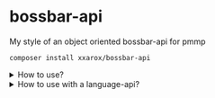 # bossbar-api
My style of an object oriented bossbar-api for pmmp

```composer install xxarox/bossbar-api```

<details>
<summary>How to use?</summary>

```php
use xxAROX\BossbarAPI\{Bossbar,BossbarColor};

$bossBar = new Bossbar(
	"Space suits yell with faith!",
	1.0,
	/** @var BossbarColor */ BossbarColor::RED(),
	/** @var bool */ false,
	/** @var null|Vector3 */ $game->getMiddleVector3()
);
// add players
$bossBar->addAllPlayers();
$bossBar->addPlayer(Player::class);

// remove players
$bossBar->removeAllPlayers();
$bossBar->removePlayer(Player::class);

// check player
$bossBar->includesPlayer(Player::class);

// update title
$bossBar->setTitle("Warp patiently like a cloudy collective.\n\nWhere is the ancient cosmonaut?");

// update color
$bossBar->setColor(\xxAROX\BossbarAPI\BossbarColor::YELLOW());

// update percentage
$bossBar->setPercentage($bossBar->getPercentage() -.01);

// update darken screen (idk what this is)
$bossBar->setDarkenScreen(!$bossBar->getDarkenScreen());

// and this also works
$bossBar
	->setTitle("View without mystery, and we won’t handle a captain.")
	->setPercentage(0)
	->setColor(BossbarColor::BLUE())
;
```

</details>

<details>
<summary>How to use with a language-api?</summary>

```php
use xxAROX\BossbarAPI\{Bossbar,BossbarColor};

$bossBar = new Bossbar(
	"bossbar.title.example",
	1.0,
	/** @var BossbarColor */ BossbarColor::RED(),
	/** @var bool */ false,
	/** @var null|Vector3 */ $game->getMiddleVector3()
);
// first add a translation handler of your choice
$bossBar->setTextHandler(fn (\pocketmine\player\Player $player, string $raw) => $player->getLanguage()->translate(new \pocketmine\lang\Translatable($raw)));

// add players
$bossBar->addAllPlayers();

// update title
$bossBar->setTitle("my.language.key");
```

</details>